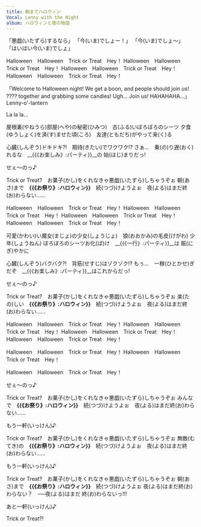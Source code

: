 ```yaml
---
title: 朝までハロウィン
Vocal: Lenny with the Night
album: ハロウィンと夜の物語
---
```

「悪戯(いたずら)するなら」
「今(いま)でしょー！」 「今(いま)でしょ～」 「はいはい今(いま)でしょ」

Halloween　Halloween　Trick or Treat　Hey！
Halloween　Halloween　Trick or Treat　Hey！
Halloween　Halloween　Trick or Treat　Hey！
Halloween　Halloween　Trick or Treat　Hey！

「Welcome to Halloween night! We get a boon, and people should join us!
???? together and grabbing some candies! Ugh... Join us! HAHAHAHA...」Lenny-o'-lantern

La la la...

屋根裏(やねうら)部屋(へや)の秘密(ひみつ)　古(ふる)いぼろぼろのシーツ
夕食(ゆうしょく)を済(す)ませた頃(ころ)　友達(ともだち)がやって来(く)る

心臓(しんぞう)ドキドキ?!　期待(きたい)でワクワク!?
さぁ...　乗(の)り遅(おく)れるな　__{{《お楽しみ》:パーティ}}__の 始(はじ)まりだっ!

せぇ～のっ♪

Trick or Treat?　お菓子(かし)をくれなきゃ悪戯(いたずら)しちゃうぞぉ
朝(あさ)まで　__{{《お祭り》:ハロウィン}}__　続(つづ)けようよぉ　夜(よる)はまだ終(お)わらない……


Halloween　Halloween　Trick or Treat　Hey！
Halloween　Halloween　Trick or Treat　Hey！
Halloween　Halloween　Trick or Treat　Hey！
Halloween　Halloween　Trick or Treat　Hey！


可愛(かわい)い魔女(まじょ)の少女(しょうじょ)　狼(おおかみ)の毛皮(けがわ) 少年(しょうねん)
ぼろぼろのシーツお化(ば)け　__{{《一行》:パーティ}}__は 賑(にぎ)やかに

心臓(しんぞう)バクバク?!　背筋(せすじ)はゾクゾク!?
もぅ...　一稼(ひとかせ)ぎだぞ　__{{《お楽しみ》:パーティ}}__はこれからだっ!

せぇ～のっ♪

Trick or Treat?　お菓子(かし)をくれなきゃ悪戯(いたずら)しちゃうぞぉ
楽(たの)しい　__{{《お祭り》:ハロウィン}}__　続(つづ)けようよぉ　夜(よる)はまだ終(お)わらない……


Halloween　Halloween　Trick or Treat　Hey！
Halloween　Halloween　Trick or Treat　Hey！
Halloween　Halloween　Trick or Treat　Hey！
Halloween　Halloween　Trick or Treat　Hey！

Halloween　Halloween　Trick or Treat　Hey！
Halloween　Halloween　Trick or Treat　Hey！

Halloween　Halloween　Trick or Treat　Hey！

せぇ～のっ♪

Trick or Treat?　お菓子(かし)をくれなきゃ悪戯(いたずら)しちゃうぞぉ
みんなで　__{{《お祭り》:ハロウィン}}__　続(つづ)けようよぉ　夜(よる)はまだ終(お)わらない……

もう一軒(いっけん)♪

Trick or Treat?　お菓子(かし)をくれなきゃ悪戯(いたずら)しちゃうぞぉ
無敵(むてき)の　__{{《お祭り》:ハロウィン}}__　続(つづ)けようよぉ　夜(よる)はまだ終(お)わらない……

もう一軒(いっけん)♪

Trick or Treat?　お菓子(かし)をくれなきゃ悪戯(いたずら)しちゃうぞぉ
朝(あさ)まで　__{{《お祭り》:ハロウィン}}__　続(つづ)けようよぉ
夜(よる)はまだ終(お)わらない？　──夜(よる)はまだ 終(お)わらないっ!!!

あと一軒(いっけん)♪

Trick or Treat?!